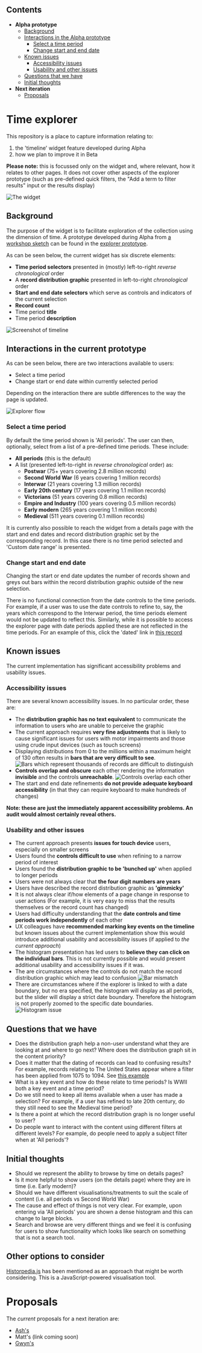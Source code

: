## Contents

* **Alpha prototype**
   * [Background](#background)
   * [Interactions in the Alpha prototype](#interactions-in-the-current-prototype)
     * [Select a time period](#select-a-time-period)
     * [Change start and end date](#change-start-and-end-date)
   * [Known issues](#known-issues)
     * [Accessibility issues](#accessibility-issues)
     * [Usability and other issues](#usability-and-other-issues)
   * [Questions that we have](#questions-that-we-have)
   * [Initial thoughts](#initial-thoughts)
* **Next iteration**
  * [Proposals](#proposals)
  

# Time explorer

This repository is a place to capture information relating to:
 
1. the 'timeline' widget feature developed during Alpha
2. how we plan to improve it in Beta

**Please note:** this is focussed only on the widget and, where relevant, how it relates to other pages. It does not cover other aspects of the explorer prototype (such as pre-defined quick filters, the "Add a term to filter results" input or the results display)

![The widget](images/whole_page.png "The widget")

## Background

The purpose of the widget is to facilitate exploration of the collection using the dimension of time. A prototype developed during Alpha from [a workshop sketch](
https://raw.githubusercontent.com/nationalarchives/ds-alpha/master/ux/ideation/sketching-session-1/IMG_20200121_150131.jpg?token=AD2CJS4H6MLXNVSXSG4OX2C7VUGP2) can be found in the [explorer prototype](https://alpha.nationalarchives.gov.uk/collectionexplorer/?start_year=0974&end_year=1485&era=medieval). 

As can be seen below, the current widget has six discrete elements: 

* **Time period selectors** presented in (mostly) left-to-right _reverse chronological_ order
* A **record distribution graphic** presented in left-to-right _chronological_ order
* **Start and end date selectors** which serve as controls and indicators of the current selection
* **Record count**
* Time period **title**
* Time period **description**

![Screenshot of timeline](images/alpha_timeline.jpg "Screenshot of timeline")

## Interactions in the current prototype

As can be seen below, there are two interactions available to users: 

* Select a time period
* Change start or end date within currently selected period

Depending on the interaction there are subtle differences to the way the page is updated. 

![Explorer flow](images/explorer_flow.png "Explorer flow")

### Select a time period

By default the time period shown is 'All periods'. The user can then, optionally, select from a list of a pre-defined time periods. These include:
* **All periods** (this is the default)
* A list (presented left-to-right in _reverse chronological_ order) as:
    * **Postwar** (75+ years covering 2.8 million records)
    * **Second World War** (6 years covering 1 million records)
    * **Interwar** (21 years covering 1.3 million records)
    * **Early 20th century** (17 years covering 1.1 million records)
    * **Victorians** (51 years covering 0.8 million records)
    * **Empire and Industry** (100 years covering 0.5 million records)
    * **Early modern** (265 years covering 1.1 million records)
    * **Medieval** (511 years covering 0.1 million records)

It is currently also possible to reach the widget from a details page with the start and end dates and record distribution graphic set by the corresponding record. In this case there is no time period selected and 'Custom date range' is presented.

### Change start and end date

Changing the start or end date updates the number of records shown and greys out bars within the record distribution graphic outside of the new selection.

There is no functional connection from the date controls to the time periods. For example, if a user was to use the date controls to refine to, say, the years which correspond to the Interwar period, the time periods element would not be updated to reflect this. Similarly, while it is possible to access the explorer page with date periods applied these are not reflected in the time periods. For an example of this, click the 'dated' link in [this record](https://alpha.nationalarchives.gov.uk/journey/record/E/40/4913)
        
## Known issues

The current implementation has significant accessibility problems and usability issues.  

### Accessibility issues

There are several known accessibility issues. In no particular order, these are:

* The **distribution graphic has no text equivalent** to communicate the information to users who are unable to perceive the graphic
* The current approach requires **very fine adjustments** that is likely to cause significant issues for users with motor impairments and those using crude input devices (such as touch screens)
* Displaying distributions from 0 to the millions within a maximum height of 130 often results in **bars that are very difficult to see**. ![Bars which represent thousands of records are difficult to distinguish](images/difficult_to_differentiate.png "Bars which represent thousands of records are difficult to distinguish")
* **Controls overlap and obscure** each other rendering the information **invisible** and the controls **unreachable**. ![Controls overlap each other](images/controls_overlap.png "Controls overlap each other")
* The start and end date refinements **do not provide adequate keyboard accessibility** (in that they can require keyboard to make hundreds of changes)

**Note: these are just the immediately apparent accessibility problems. An audit would almost certainly reveal others.** 

### Usability and other issues

* The current approach presents **issues for touch device** users, especially on smaller screens
* Users found the **controls difficult to use** when refining to a narrow period of interest
* Users found the **distribution graphic to be 'bunched up'** when applied to longer periods
* Users were not always clear that **the four digit numbers are years**
* Users have described the record distribution graphic as **'gimmicky'**
* It is not always clear if/how elements of a page change in response to user actions (For example, it is very easy to miss that the results themselves or the record count has changed)
* Users had difficulty understanding that the **date controls and time periods work independently** of each other
* UX colleagues have **recommended marking key events on the timeline** but known issues about the current implementation show this would introduce additional usability and accessibility issues (if applied to _the current approach_)
* The histogram presentation has led users to **believe they can click on the individual bars**. This is not currently possible and would present additional usability and accessibility issues if it was.
* The are circumstances where the controls do not match the record distribution graphic which may lead to confusion ![Bar mismatch](images/bar_mismatch.png "Bar mismatch")
* There are circumstances where if the explorer is linked to with a date boundary, but no era specified, the histogram will display as all periods, but the slider will display a strict date boundary. Therefore the histogram is not properly zoomed to the specific date boundaries.  ![Histogram issue](images/histogram_issue.png)

## Questions that we have 

* Does the distribution graph help a non-user understand what they are looking at and where to go next? Where does the distribution graph sit in the content priority?
* Does it matter that the dating of records can lead to confusing results? For example, records relating to The United States appear where a filter has been applied from 1075 to 1094. See [this example](https://alpha.nationalarchives.gov.uk/collectionexplorer/?start_year=1075&end_year=1094&era=medieval)
* What is a key event and how do these relate to time periods? Is WWII both a key event and a time period?
* Do we still need to keep all items available when a user has made a selection? For example, if a user has refined to late 20th century, do they still need to see the Medieval time period?
* Is there a point at which the record distribution graph is no longer useful to user? 
* Do people want to interact with the content using different filters at different levels? For example, do people need to apply a subject filter when at 'All periods'?  

## Initial thoughts

* Should we represent the ability to browse by time on details pages?
* Is it more helpful to show users (on the details page) where they are in time (i.e. Early modern)?
* Should we have different visualisations/treatments to suit the scale of content (i.e. all periods vs Second World War)
* The cause and effect of things is not very clear. For example, upon entering via 'All periods' you are shown a dense histogram and this can change to large blocks. 
* Search and browse are very different things and we feel it is confusing for users to show functionality which looks like search on something that is not a search tool.

## Other options to consider

[Historpedia.js](https://js.histropedia.com/index.html) has been mentioned as an approach that might be worth considering. This is a JavaScript-powered visualisation tool.

# Proposals

The _current_ proposals for a next iteration are: 

* [Ash's](https://ds-beta-timeline-text.herokuapp.com/)
* Matt's (link coming soon)
* [Gwyn's](gwyn_proposal_iteration_two)
